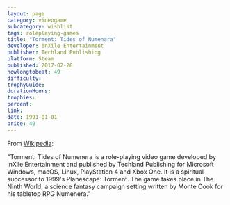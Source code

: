 ```yaml
---
layout: page
category: videogame
subcategory: wishlist
tags: roleplaying-games
title: "Torment: Tides of Numenara"
developer: inXile Entertainment
publisher: Techland Publishing
platform: Steam
published: 2017-02-28
howlongtobeat: 49
difficulty:
trophyGuide:
durationHours:
trophies:
percent:
link:
date: 1991-01-01
price: 40
---
```


From [Wikipedia](https://en.wikipedia.org/wiki/Torment:_Tides_of_Numenera):

"Torment: Tides of Numenera is a role-playing video game developed by inXile Entertainment and published by Techland Publishing for Microsoft Windows, macOS, Linux, PlayStation 4 and Xbox One. It is a spiritual successor to 1999's Planescape: Torment. The game takes place in The Ninth World, a science fantasy campaign setting written by Monte Cook for his tabletop RPG Numenera."
